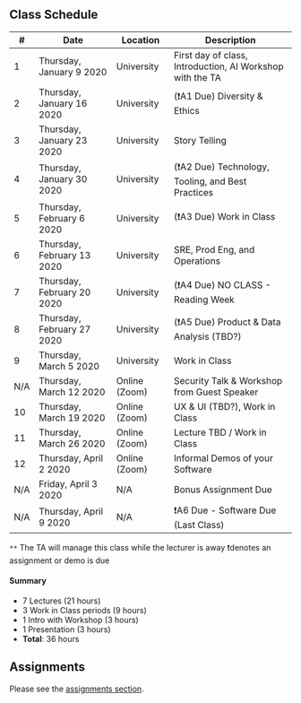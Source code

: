 ## Class Schedule

| # | Date | Location | Description |
| -- | -- | -- | -- |
| 1 | Thursday, January 9 2020 | University | First day of class, Introduction, AI Workshop with the TA |
| 2 | Thursday, January 16 2020 | University | (❗A1 Due) Diversity & Ethics |
| 3 | Thursday, January 23 2020 | University | Story Telling |
| 4 | Thursday, January 30 2020 | University | (❗A2 Due) Technology, Tooling, and Best Practices |
| 5 | Thursday, February 6 2020 | University | (❗A3 Due) Work in Class |
| 6 | Thursday, February 13 2020 | University | SRE, Prod Eng, and Operations |
| 7 | Thursday, February 20 2020 | University | (❗A4 Due) NO CLASS - Reading Week |
| 8 | Thursday, February 27 2020 | University | (❗A5 Due) Product & Data Analysis (TBD?) |
| 9 | Thursday, March 5 2020 | University | Work in Class |
| N/A | Thursday, March 12 2020 | Online (Zoom) | Security Talk & Workshop from Guest Speaker |
| 10 | Thursday, March 19 2020 | Online (Zoom) | UX & UI (TBD?), Work in Class |
| 11 | Thursday, March 26 2020 | Online (Zoom) | Lecture TBD / Work in Class |
| 12 | Thursday, April 2 2020 | Online (Zoom) | Informal Demos of your Software |
| N/A | Friday, April 3 2020 | N/A | Bonus Assignment Due |
| N/A | Thursday, April 9 2020 | N/A | ❗A6 Due - Software Due (Last Class) |

`**` The TA will manage this class while the lecturer is away
❗denotes an assignment or demo is due

#### Summary

- 7 Lectures (21 hours)
- 3 Work in Class periods (9 hours)
- 1 Intro with Workshop (3 hours)
- 1 Presentation (3 hours)
- **Total**: 36 hours

## Assignments

Please see the [assignments section](../assignments/README.md).
